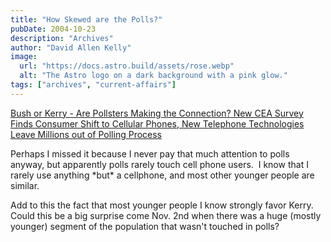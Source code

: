 ```yaml
---
title: "How Skewed are the Polls?"
pubDate: 2004-10-23
description: "Archives"
author: "David Allen Kelly"
image:
  url: "https://docs.astro.build/assets/rose.webp"
  alt: "The Astro logo on a dark background with a pink glow."
tags: ["archives", "current-affairs"]
---
```


[Bush or Kerry - Are Pollsters Making the Connection? New CEA Survey Finds Consumer Shift to Cellular Phones, New Telephone Technologies Leave Millions out of Polling Process](http://home.businesswire.com/portal/site/google/index.jsp?ndmViewId=news_view&newsId=20041022005424&newsLang=en)

Perhaps I missed it because I never pay that much attention to polls anyway, but apparently polls rarely touch cell phone users.  I know that I rarely use anything \*but\* a cellphone, and most other younger people are similar.

Add to this the fact that most younger people I know strongly favor Kerry.  Could this be a big surprise come Nov. 2nd when there was a huge (mostly younger) segment of the population that wasn't touched in polls?
